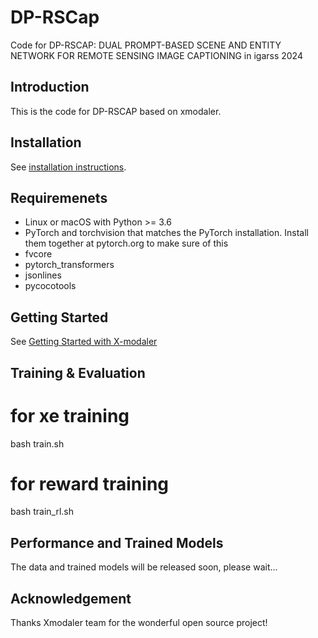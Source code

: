 # DP-RSCap
Code for DP-RSCAP: DUAL PROMPT-BASED SCENE AND ENTITY NETWORK FOR REMOTE SENSING IMAGE CAPTIONING in igarss 2024

## Introduction  
This is the code for DP-RSCAP based on xmodaler.

## Installation
See [installation instructions](https://xmodaler.readthedocs.io/en/latest/tutorials/installation.html).

## Requiremenets
* Linux or macOS with Python >= 3.6
* PyTorch and torchvision that matches the PyTorch installation. Install them together at pytorch.org to make sure of this
* fvcore
* pytorch_transformers
* jsonlines
* pycocotools 

## Getting Started 
See [Getting Started with X-modaler](https://xmodaler.readthedocs.io/en/latest/tutorials/getting_started.html)

## Training & Evaluation  

# for xe training
bash train.sh

# for reward training
bash train_rl.sh

## Performance and Trained Models
The data and trained models will be released soon, please wait...

## Acknowledgement
Thanks Xmodaler team for the wonderful open source project!
